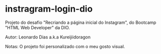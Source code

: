 # instragram-login-dio

Projeto do desafio "Recriando a página inicial do Instagram",
do Bootcamp "HTML Web Developer" da DIO.

Autor: Leonardo Dias a.k.a Kureijiidoragon

Notas: O projeto foi personalizado com o meu gosto visual.
